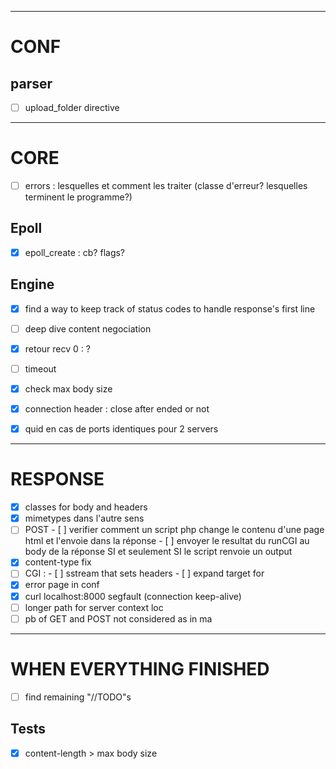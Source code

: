 ________________________________________________________________________________________________________________________
# CONF

## parser
- [ ] upload_folder directive

________________________________________________________________________________________________________________________
# CORE

- [ ] errors : lesquelles et comment les traiter (classe d'erreur? lesquelles terminent le programme?)

## Epoll
- [x] epoll_create : cb? flags?

## Engine
- [x] find a way to keep track of status codes to handle response's first line
- [ ] deep dive content negociation

- [x] retour recv 0 : ?
- [ ] timeout
- [x] check max body size
- [x] connection header : close after ended or not
- [x] quid en cas de ports identiques pour 2 servers

________________________________________________________________________________________________________________________
# RESPONSE

- [x] classes for body and headers
- [x] mimetypes dans l'autre sens 
- [ ] POST
      - [ ] verifier comment un script php change le contenu d'une page html et l'envoie dans la réponse
      - [ ] envoyer le resultat du runCGI au body de la réponse SI et seulement SI le script renvoie un output
- [x] content-type fix
- [ ] CGI : 
      - [ ] sstream that sets headers
      - [ ] expand target for 
- [x] error page in conf
- [x] curl localhost:8000 segfault (connection keep-alive)
- [ ] longer path for server context loc
- [ ] pb of GET and POST not considered as in ma

________________________________________________________________________________________________________________________
# WHEN EVERYTHING FINISHED

- [ ] find remaining "//TODO"s

## Tests
- [x] content-length > max body size